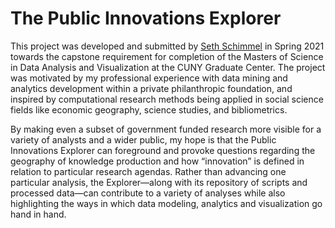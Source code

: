 # The Public Innovations Explorer
This project was developed and submitted by [Seth Schimmel](emailto:seth.schimmel@gmail.com) in Spring 2021 towards the capstone requirement for completion of the Masters of Science in Data Analysis and Visualization at the CUNY Graduate Center. 
The project was motivated by my professional experience with data mining and analytics development within a private philanthropic foundation, and inspired by computational research methods being applied in social science fields like economic geography, science studies, and bibliometrics.  
   
By making even a subset of government funded research more visible for a variety of analysts and a wider public, my hope is that the Public Innovations Explorer can foreground and provoke questions regarding the geography of knowledge production and how “innovation” is defined in relation to particular research agendas.  Rather than advancing one particular analysis, the Explorer—along with its repository of scripts and processed data—can contribute to a variety of analyses while also highlighting the ways in which data modeling, analytics and visualization go hand in hand. 
                

